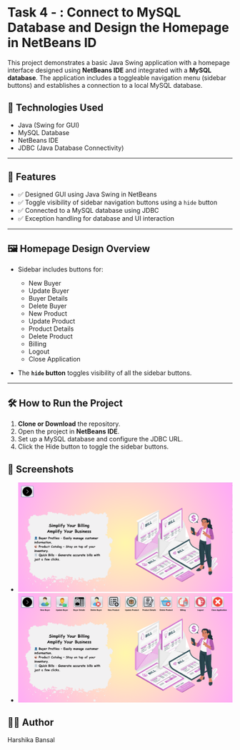 # Task 4 - : Connect to MySQL Database and Design the Homepage in NetBeans ID

This project demonstrates a basic Java Swing application with a homepage interface designed using **NetBeans IDE** and integrated with a **MySQL database**. The application includes a toggleable navigation menu (sidebar buttons) and establishes a connection to a local MySQL database.

## 🔧 Technologies Used

- Java (Swing for GUI)
- MySQL Database
- NetBeans IDE
- JDBC (Java Database Connectivity)

---

## 📌 Features

- ✅ Designed GUI using Java Swing in NetBeans
- ✅ Toggle visibility of sidebar navigation buttons using a `hide` button
- ✅ Connected to a MySQL database using JDBC
- ✅ Exception handling for database and UI interaction

---

## 🖼️ Homepage Design Overview

- Sidebar includes buttons for:
  - New Buyer
  - Update Buyer
  - Buyer Details
  - Delete Buyer
  - New Product
  - Update Product
  - Product Details
  - Delete Product
  - Billing
  - Logout
  - Close Application

- The **`hide` button** toggles visibility of all the sidebar buttons.

---

## 🛠️ How to Run the Project

1. **Clone or Download** the repository.
2. Open the project in **NetBeans IDE**.
3. Set up a MySQL database and configure the JDBC URL.
4. Click the Hide button to toggle the sidebar buttons.

## 📸 Screenshots
- ![Output1](Screenshots/output1.png)
- ![Output2](Screenshots/output2.png)

## 🙋‍♀️ Author
Harshika Bansal
